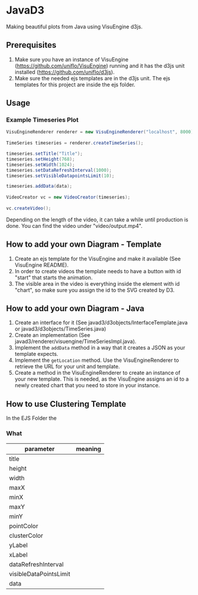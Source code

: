# JavaD3
Making beautiful plots from Java using VisuEngine d3js.

## Prerequisites

1. Make sure you have an instance of VisuEngine (https://github.com/uniflo/VisuEngine) running and it has the d3js unit installed (https://github.com/uniflo/d3js).
2. Make sure the needed ejs templates are in the d3js unit. The ejs templates for this project are inside the ejs folder.

## Usage

### Example Timeseries Plot

```Java
VisuEngineRenderer renderer = new VisuEngineRenderer("localhost", 8000);
		
TimeSeries timeseries = renderer.createTimeSeries();

timeseries.setTitle("Title");
timeseries.setHeight(768);
timeseries.setWidth(1024);
timeseries.setDataRefreshInterval(1000);
timeseries.setVisibleDatapointsLimit(10);

timeseries.addData(data);
		
VideoCreator vc = new VideoCreator(timeseries);
		
vc.createVideo();
```

Depending on the length of the video, it can take a while until production is done.
You can find the video under "video/output.mp4".

## How to add your own Diagram - Template

1. Create an ejs template for the VisuEngine and make it available (See VisuEngine README).
2. In order to create videos the template needs to have a button with id "start" that starts the animation.
3. The visible area in the video is everything inside the element with id "chart", so make sure you assign the id to the SVG created by D3.

## How to add your own Diagram - Java

1. Create an interface for it (See javad3/d3objects/InterfaceTemplate.java or javad3/d3objects/TimeSeries.java)
2. Create an implementation (See javad3/renderer/visuengine/TimeSeriesImpl.java).
3. Implement the <code>addData</code> method in a way that it creates a JSON as your template expects.
4. Implement the <code>getLocation</code> method. Use the VisuEngineRenderer to retrieve the URL for your unit and template.
5. Create a method in the VisuEngineRenderer to create an instance of your new template. This is needed, as the VisuEngine assigns an id to a newly created chart that you need to store in your instance.

## How to use Clustering Template

In the EJS Folder the

### What

|parameter 		|meaning   	|
|---	|---	|
|title   	|   	|
|height   	|   	|
|width   	|   	| 
|maxX   	|   	| 
|minX   	|   	| 
|maxY   	|   	| 
|minY   	|   	|
|pointColor   	|   	|
|clusterColor   	|   	|
|yLabel   	|   	|    
|xLabel   	|   	| 
|dataRefreshInterval   	|   	|
|visibleDataPointsLimit   	|   	|
|data   	|   	|   